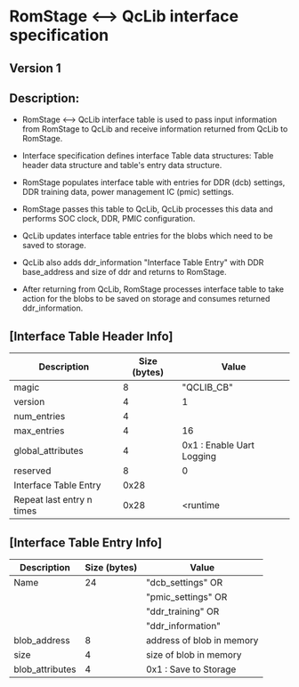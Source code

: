 # RomStage <--> QcLib interface specification

## Version 1

## Description:

- RomStage <--> QcLib interface table is used to pass input information from
RomStage to QcLib and receive information returned from QcLib to RomStage.

- Interface specification defines interface Table data structures: Table
header data structure and table's entry data structure.

- RomStage populates interface table with entries for DDR (dcb) settings, DDR
training data, power management IC (pmic) settings.

- RomStage passes this table to QcLib, QcLib processes this data and performs
SOC clock, DDR, PMIC configuration.

- QcLib updates interface table entries for the blobs which need to be saved
to storage.

- QcLib also adds ddr_information "Interface Table Entry" with DDR base_address
and size of ddr and returns to RomStage.

- After returning from QcLib, RomStage processes interface table to take action
for the blobs to be saved on storage and consumes returned ddr_information.

## [Interface Table Header Info]
| Description | Size (bytes) | Value |
| ----------- | ------------ | ----- |
| magic | 8 | "QCLIB_CB" |
| version | 4 | 1 |
| num_entries | 4 | <runtime> |
| max_entries | 4 | 16 |
| global_attributes | 4 | 0x1 : Enable Uart Logging |
| reserved | 8 | 0 |
| Interface Table Entry | 0x28 | <runtime> |
| Repeat last entry n times | 0x28 | <runtime |

## [Interface Table Entry Info]
| Description | Size (bytes) | Value |
| ----------- | ------------ | ----- |
| Name | 24 | "dcb_settings" OR |
| | | "pmic_settings" OR |
| | | "ddr_training" OR |
| | | "ddr_information" |
| blob_address | 8 | address of blob in memory |
| size | 4 | size of blob in memory |
| blob_attributes | 4 | 0x1 : Save to Storage |

